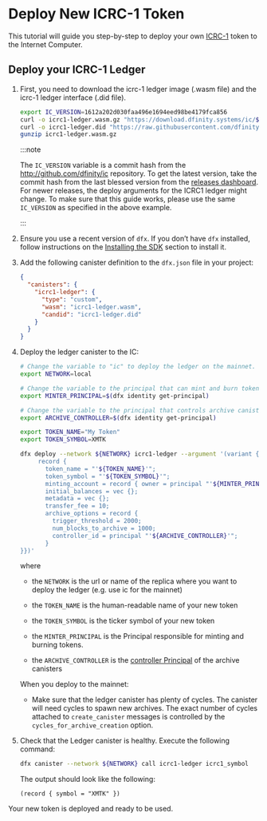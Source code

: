 # Deploy New ICRC-1 Token

This tutorial will guide you step-by-step to deploy your own [ICRC-1](https://github.com/dfinity/ICRC-1/blob/main/standards/ICRC-1/README.md) token to the Internet Computer.

## Deploy your ICRC-1 Ledger

1.  First, you need to download the icrc-1 ledger image (.wasm file) and the icrc-1 ledger interface (.did file). 

     ``` sh
     export IC_VERSION=1612a202d030faa496e1694eed98be4179fca856
     curl -o icrc1-ledger.wasm.gz "https://download.dfinity.systems/ic/$IC_VERSION/canisters/ic-icrc1-ledger.wasm.gz"
     curl -o icrc1-ledger.did "https://raw.githubusercontent.com/dfinity/ic/$IC_VERSION/rs/rosetta-api/icrc1/ledger/icrc1.did"
     gunzip icrc1-ledger.wasm.gz
    ```

    :::note

    The `IC_VERSION` variable is a commit hash from the <http://github.com/dfinity/ic> repository. To get the latest version, take the commit hash from the last blessed version from the [releases dashboard](https://dashboard.internetcomputer.org/releases). For newer releases, the deploy arguments for the ICRC1 ledger might change. To make sure that this guide works, please use the same `IC_VERSION` as specified in the above example.

    :::

2.  Ensure you use a recent version of `dfx`. If you don’t have `dfx` installed, follow instructions on the [Installing the SDK](../../setup/install/index.mdx) section to install it.

3.  Add the following canister definition to the `dfx.json` file in your project:

    ``` json
    {
      "canisters": {
        "icrc1-ledger": {
          "type": "custom",
          "wasm": "icrc1-ledger.wasm",
          "candid": "icrc1-ledger.did"
        }
      }
    }
    ```

4.  Deploy the ledger canister to the IC:

    ``` bash
    # Change the variable to "ic" to deploy the ledger on the mainnet.
    export NETWORK=local

    # Change the variable to the principal that can mint and burn tokens.
    export MINTER_PRINCIPAL=$(dfx identity get-principal)

    # Change the variable to the principal that controls archive canisters.
    export ARCHIVE_CONTROLLER=$(dfx identity get-principal)

    export TOKEN_NAME="My Token"
    export TOKEN_SYMBOL=XMTK

    dfx deploy --network ${NETWORK} icrc1-ledger --argument '(variant { Init = 
         record {
           token_name = "'${TOKEN_NAME}'";
           token_symbol = "'${TOKEN_SYMBOL}'";
           minting_account = record { owner = principal "'${MINTER_PRINCIPAL}'";};
           initial_balances = vec {};
           metadata = vec {};
           transfer_fee = 10;
           archive_options = record {
             trigger_threshold = 2000;
             num_blocks_to_archive = 1000;
             controller_id = principal "'${ARCHIVE_CONTROLLER}'";
           }
    }})'
    ```

    where

    -   the `NETWORK` is the url or name of the replica where you want to deploy the ledger (e.g. use ic for the mainnet)

    -   the `TOKEN_NAME` is the human-readable name of your new token

    -   the `TOKEN_SYMBOL` is the ticker symbol of your new token

    -   the `MINTER_PRINCIPAL` is the Principal responsible for minting and burning tokens.

    -   the `ARCHIVE_CONTROLLER` is the [controller Principal](../../setup/cycles/cycles-wallet.md#controller-and-custodian-roles) of the archive canisters

    <div class="important">

    When you deploy to the mainnet:

    -   Make sure that the ledger canister has plenty of cycles. The canister will need cycles to spawn new archives. The exact number of cycles attached to `create_canister` messages is controlled by the `cycles_for_archive_creation` option.

    </div>

5.  Check that the Ledger canister is healthy. Execute the following command:

    ``` sh
    dfx canister --network ${NETWORK} call icrc1-ledger icrc1_symbol
    ```

    The output should look like the following:

        (record { symbol = "XMTK" })

Your new token is deployed and ready to be used.
